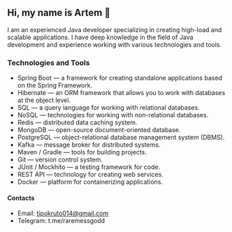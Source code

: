 ## Hi, my name is Artem 👋

I am an experienced Java developer specializing in creating high-load and scalable applications. I have deep knowledge in the field of Java development and experience working with various technologies and tools. 

### Technologies and Tools
* Spring Boot — a framework for creating standalone applications based on the Spring Framework.
* Hibernate — an ORM framework that allows you to work with databases at the object level.
* SQL — a query language for working with relational databases.
* NoSQL — technologies for working with non-relational databases.
* Redis — distributed data caching system.
* MongoDB — open-source document-oriented database.
* PostgreSQL — object-relational database management system (DBMS).
* Kafka — message broker for distributed systems.
* Maven / Gradle — tools for building projects.
* Git — version control system.
* JUnit / Mockhito — a testing framework for code.
* REST API — technology for creating web services.
* Docker — platform for containerizing applications.

#### Contacts
* Email: tipokruto014@gmail.com
* Telegram: t.me/raremessgodd

<!--
**raremessgodd/raremessgodd** is a ✨ _special_ ✨ repository because its `README.md` (this file) appears on your GitHub profile.

Here are some ideas to get you started:

- 🔭 I’m currently working on ...
- 🌱 I’m currently learning ...
- 👯 I’m looking to collaborate on ...
- 🤔 I’m looking for help with ...
- 💬 Ask me about ...
- 📫 How to reach me: ...
- 😄 Pronouns: ...
- ⚡ Fun fact: ...
-->
